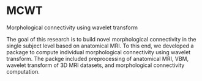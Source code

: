 # MCWT
Morphological connectivity using wavelet transform

The goal of this research is to build novel morphological connectivity in the single subject level based on anatomical MRI. To this end, we developed a package to compute individual morphological connectivity using wavelet transform. The packge included preprocessing of anatomical MRI, VBM, wavelet transform of 3D MRI datasets, and morphological connectivity computation.
